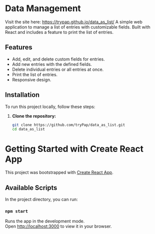 # Data Management

Visit the site here: https://trypap.github.io/data_as_list/
A simple web application to manage a list of entries with customizable fields. Built with React and includes a feature to print the list of entries.

## Features

- Add, edit, and delete custom fields for entries.
- Add new entries with the defined fields.
- Delete individual entries or all entries at once.
- Print the list of entries.
- Responsive design.

## Installation

To run this project locally, follow these steps:

1. **Clone the repository:**

   ```sh
   git clone https://github.com/tryPap/data_as_list.git
   cd data_as_list


# Getting Started with Create React App

This project was bootstrapped with [Create React App](https://github.com/facebook/create-react-app).

## Available Scripts

In the project directory, you can run:

### `npm start`

Runs the app in the development mode.\
Open [http://localhost:3000](http://localhost:3000) to view it in your browser.

